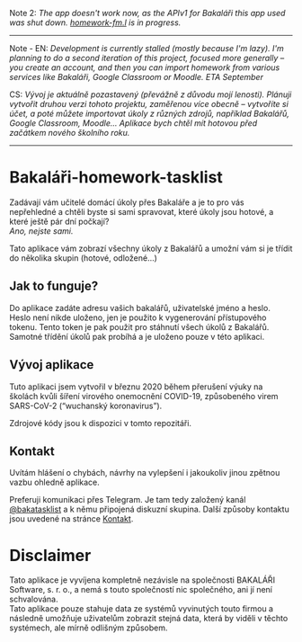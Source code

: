 Note 2: _The app doesn't work now, as the APIv1 for Bakaláři this app used was shut down. [homework-fm.l](https://github.com/mvolfik/homework-fml) is in progress._

---

Note - EN: _Development is currently stalled (mostly because I'm lazy). I'm planning to do a second iteration of this project, focused more generally – you create an account, and then you can import homework from various services like Bakaláři, Google Classroom or Moodle. ETA September_

CS: _Vývoj je aktuálně pozastavený (převážně z důvodu mojí lenosti). Plánuji vytvořit druhou verzi tohoto projektu, zaměřenou více obecně – vytvoříte si účet, a poté můžete importovat úkoly z různých zdrojů, například Bakalářů, Google Classroom, Moodle… Aplikace bych chtěl mít hotovou před začátkem nového školního roku._

---

# Bakaláři-homework-tasklist

Zadávají vám učitelé domácí úkoly přes Bakaláře a je to pro vás nepřehledné a chtěli
byste si sami spravovat, které úkoly jsou hotové, a které ještě pár dní počkají?  
_Ano, nejste sami._

Tato aplikace vám zobrazí všechny úkoly z Bakalářů a umožní vám si je třídit do několika
skupin (hotové, odložené&hellip;)

## Jak to funguje?

Do aplikace zadáte adresu vašich bakalářů, uživatelské jméno a heslo. Heslo není nikde
uloženo, jen je použito k vygenerování přístupového tokenu. Tento token je pak použit
pro stáhnutí všech úkolů z Bakalářů. Samotné třídění úkolů pak probíhá a je uloženo
pouze v této aplikaci.

## Vývoj aplikace

Tuto aplikaci jsem vytvořil v březnu 2020 během přerušení výuky na školách kvůli šíření
virového onemocnění COVID-19, způsobeného virem SARS-CoV-2 (&ldquo;wuchanský
koronavirus&rdquo;).

Zdrojové kódy jsou k dispozici v tomto repozitáři.

## Kontakt

Uvítám hlášení o chybách, návrhy na vylepšení i jakoukoliv jinou zpětnou vazbu ohledně
aplikace.

Preferuji komunikaci přes Telegram. Je tam tedy založený kanál
[@bakatasklist](https://t.me/bakatasklist) a k němu připojená diskuzní skupina. Další
způsoby kontaktu jsou uvedené na stránce
[Kontakt](https://bakalari-homework-tasklist.herokuapp.com/contact).

# Disclaimer

Tato aplikace je vyvíjena kompletně nezávisle na společnosti BAKALÁŘI Software,
s. r. o., a nemá s touto společností nic společného, ani jí není schvalována.  
Tato aplikace pouze stahuje data ze systémů vyvinutých touto firmou a následně umožňuje
uživatelům zobrazit stejná data, která by viděli v těchto systémech, ale mírně odlišným
způsobem.
